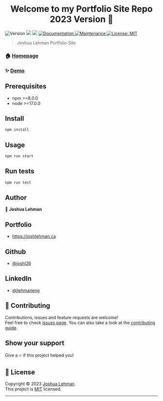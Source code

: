 <h1 align="center">Welcome to my Portfolio Site Repo 2023 Version 👋</h1>
<p>
  <img alt="Version" src="https://img.shields.io/badge/version-0.1.0-blue.svg?cacheSeconds=2592000" />
  <img src="https://img.shields.io/badge/npm-%3E%3D8.0.0-blue.svg" />
  <img src="https://img.shields.io/badge/node-%3E%3D17.0.0-blue.svg" />
  <a href="https://github.com/joshl26/portfolio-2023#readme" target="_blank">
    <img alt="Documentation" src="https://img.shields.io/badge/documentation-yes-brightgreen.svg" />
  </a>
  <a href="https://github.com/joshl26/portfolio-2023/graphs/commit-activity" target="_blank">
    <img alt="Maintenance" src="https://img.shields.io/badge/Maintained%3F-yes-green.svg" />
  </a>
  <a href="https://github.com/joshl26/portfolio-2023/blob/master/LICENSE" target="_blank">
    <img alt="License: MIT" src="https://img.shields.io/github/license/joshl26/portfolio-2023" />
  </a>
</p>

> Joshua Lehman Portfolio Site

### 🏠 [Homepage](https://github.com/joshl26/portfolio-2023#readme)

### ✨ [Demo](https://joshlehman.ca)

## Prerequisites

- npm >=8.0.0
- node >=17.0.0

## Install

```sh
npm install
```

## Usage

```sh
npm run start
```

## Run tests

```sh
npm run test
```

## Author

👤 **Joshua Lehman**

## Portfolio

- https://joshlehman.ca

## Github

- [@joshl26](https://github.com/joshl26)

## LinkedIn

- [@jlehmaneng](https://linkedin.com/in/jlehmaneng)

## 🤝 Contributing

Contributions, issues and feature requests are welcome!<br />Feel free to check [issues page](https://github.com/joshl26/portfolio-2023/issues). You can also take a look at the [contributing guide](https://github.com/joshl26/portfolio-2023/blob/master/CONTRIBUTING.md).

## Show your support

Give a ⭐️ if this project helped you!

## 📝 License

Copyright © 2023 [Joshua Lehman](https://github.com/joshl26).<br />
This project is [MIT](https://github.com/joshl26/portfolio-2023/blob/master/LICENSE) licensed.

---
